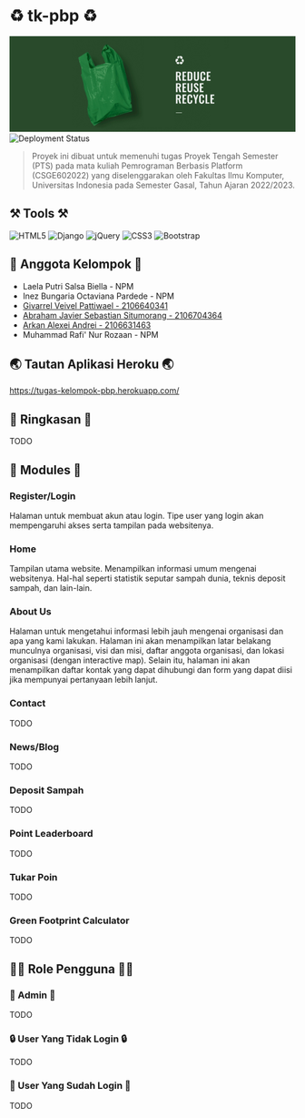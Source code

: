 # ♻️ tk-pbp ♻️
![Banner](banner.png)
![Deployment Status](https://github.com/arkanalexei/tk-pbp/actions/workflows/dpl.yml/badge.svg)
>Proyek ini dibuat untuk memenuhi tugas Proyek Tengah Semester (PTS) pada mata kuliah Pemrograman Berbasis Platform (CSGE602022) yang diselenggarakan oleh Fakultas Ilmu Komputer, Universitas Indonesia pada Semester Gasal, Tahun Ajaran 2022/2023.

## ⚒️ Tools ⚒️
![HTML5](https://img.shields.io/badge/html5-%23E34F26.svg?style=for-the-badge&logo=html5&logoColor=white)
![Django](https://img.shields.io/badge/django-%23092E20.svg?style=for-the-badge&logo=django&logoColor=white)
![jQuery](https://img.shields.io/badge/jquery-%230769AD.svg?style=for-the-badge&logo=jquery&logoColor=white)
![CSS3](https://img.shields.io/badge/css3-%231572B6.svg?style=for-the-badge&logo=css3&logoColor=white)
![Bootstrap](https://img.shields.io/badge/bootstrap-%23563D7C.svg?style=for-the-badge&logo=bootstrap&logoColor=white) 

## 👤 Anggota Kelompok 👤
- Laela Putri Salsa Biella - NPM
- Inez Bungaria Octaviana Pardede - NPM
- [Givarrel Veivel Pattiwael - 2106640341](https://github.com/Veivel)
- [Abraham Javier Sebastian Situmorang - 2106704364](https://github.com/ajsebastians)
- [Arkan Alexei Andrei - 2106631463](https://github.com/arkanalexei)
- Muhammad Rafi' Nur Rozaan - NPM

## 🌏 Tautan Aplikasi Heroku 🌏
https://tugas-kelompok-pbp.herokuapp.com/

## 📝 Ringkasan 📝
TODO

## 📃 Modules 📃
### Register/Login
Halaman untuk membuat akun atau login. Tipe user yang login akan mempengaruhi akses serta tampilan pada websitenya.
### Home
Tampilan utama website. Menampilkan informasi umum mengenai websitenya. Hal-hal seperti statistik seputar sampah dunia, teknis deposit sampah, dan lain-lain.
### About Us
Halaman untuk mengetahui informasi lebih jauh mengenai organisasi dan apa yang kami lakukan. Halaman ini akan menampilkan latar belakang munculnya organisasi, visi dan misi, daftar anggota organisasi, dan lokasi organisasi (dengan interactive map). Selain itu, halaman ini akan menampilkan daftar kontak yang dapat dihubungi dan form yang dapat diisi jika mempunyai pertanyaan lebih lanjut.
### Contact
TODO

### News/Blog
TODO

### Deposit Sampah
TODO

### Point Leaderboard
TODO

### Tukar Poin
TODO

### Green Footprint Calculator
TODO

## 👨‍💻 Role Pengguna 👨‍💻
### 👤 Admin 👤
TODO

### 🔒 User Yang Tidak Login 🔒
TODO

### 🔑 User Yang Sudah Login 🔑
TODO
